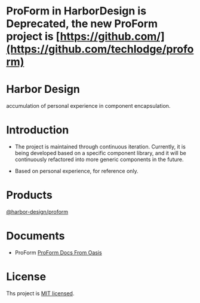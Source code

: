 # ProForm in HarborDesign is Deprecated, the new ProForm project is [https://github.com/](https://github.com/techlodge/proform)

# Harbor Design

accumulation of personal experience in component encapsulation.

# Introduction

- The project is maintained through continuous iteration. Currently, it is being developed based on a specific component library, and it will be continuously refactored into more generic components in the future.

- Based on personal experience, for reference only.

# Products

[@harbor-design/proform](https://www.npmjs.com/package/@harbor-design/proform)

# Documents

- ProForm
  [ProForm Docs From Oasis](https://yiwwhl.github.io/oasis/docs/harbor-design/pro-form/introduction/what.html)

# License

Ths project is [MIT licensed](./LICENSE).
